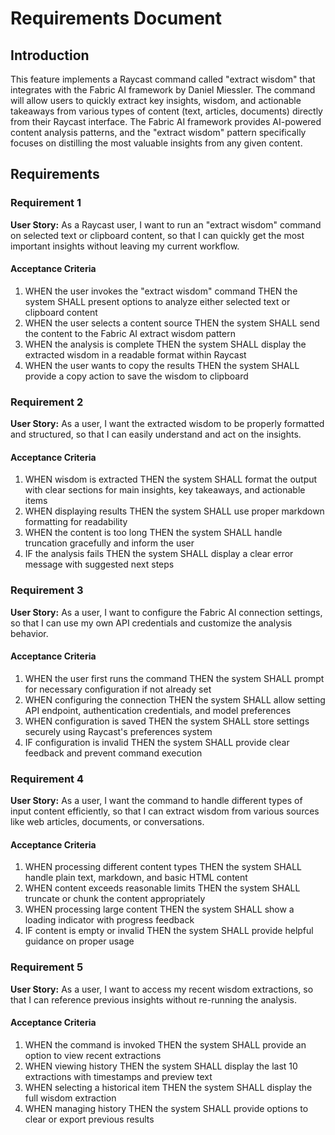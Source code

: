 # Requirements Document

## Introduction

This feature implements a Raycast command called "extract wisdom" that integrates with the Fabric AI framework by Daniel Miessler. The command will allow users to quickly extract key insights, wisdom, and actionable takeaways from various types of content (text, articles, documents) directly from their Raycast interface. The Fabric AI framework provides AI-powered content analysis patterns, and the "extract wisdom" pattern specifically focuses on distilling the most valuable insights from any given content.

## Requirements

### Requirement 1

**User Story:** As a Raycast user, I want to run an "extract wisdom" command on selected text or clipboard content, so that I can quickly get the most important insights without leaving my current workflow.

#### Acceptance Criteria

1. WHEN the user invokes the "extract wisdom" command THEN the system SHALL present options to analyze either selected text or clipboard content
2. WHEN the user selects a content source THEN the system SHALL send the content to the Fabric AI extract wisdom pattern
3. WHEN the analysis is complete THEN the system SHALL display the extracted wisdom in a readable format within Raycast
4. WHEN the user wants to copy the results THEN the system SHALL provide a copy action to save the wisdom to clipboard

### Requirement 2

**User Story:** As a user, I want the extracted wisdom to be properly formatted and structured, so that I can easily understand and act on the insights.

#### Acceptance Criteria

1. WHEN wisdom is extracted THEN the system SHALL format the output with clear sections for main insights, key takeaways, and actionable items
2. WHEN displaying results THEN the system SHALL use proper markdown formatting for readability
3. WHEN the content is too long THEN the system SHALL handle truncation gracefully and inform the user
4. IF the analysis fails THEN the system SHALL display a clear error message with suggested next steps

### Requirement 3

**User Story:** As a user, I want to configure the Fabric AI connection settings, so that I can use my own API credentials and customize the analysis behavior.

#### Acceptance Criteria

1. WHEN the user first runs the command THEN the system SHALL prompt for necessary configuration if not already set
2. WHEN configuring the connection THEN the system SHALL allow setting API endpoint, authentication credentials, and model preferences
3. WHEN configuration is saved THEN the system SHALL store settings securely using Raycast's preferences system
4. IF configuration is invalid THEN the system SHALL provide clear feedback and prevent command execution

### Requirement 4

**User Story:** As a user, I want the command to handle different types of input content efficiently, so that I can extract wisdom from various sources like web articles, documents, or conversations.

#### Acceptance Criteria

1. WHEN processing different content types THEN the system SHALL handle plain text, markdown, and basic HTML content
2. WHEN content exceeds reasonable limits THEN the system SHALL truncate or chunk the content appropriately
3. WHEN processing large content THEN the system SHALL show a loading indicator with progress feedback
4. IF content is empty or invalid THEN the system SHALL provide helpful guidance on proper usage

### Requirement 5

**User Story:** As a user, I want to access my recent wisdom extractions, so that I can reference previous insights without re-running the analysis.

#### Acceptance Criteria

1. WHEN the command is invoked THEN the system SHALL provide an option to view recent extractions
2. WHEN viewing history THEN the system SHALL display the last 10 extractions with timestamps and preview text
3. WHEN selecting a historical item THEN the system SHALL display the full wisdom extraction
4. WHEN managing history THEN the system SHALL provide options to clear or export previous results